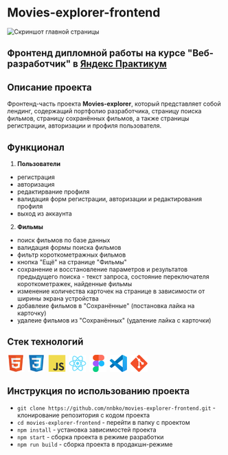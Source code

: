 # Movies-explorer-frontend

![Скриншот главной страницы](/src/images/photo_2024-05-15_16-26-52.jpg)

## Фронтенд дипломной работы на курсе "Веб-разработчик" в [Яндекс Практикум](https://practicum.yandex.ru/)

## Описание проекта

Фронтенд-часть проекта **Movies-explorer**, который представляет собой лендинг, содержащий портфолио разработчика, страницу поиска фильмов, страницу сохранённых фильмов, а также страницы регистрации, авторизации и профиля пользователя.

## Функционал

1. **Пользователи**

- регистрация
- авторизация
- редактирвание профиля
- валидация форм регистрации, авторизации и редактирования профиля
- выход из аккаунта

2. **Фильмы**

- поиск фильмов по базе данных
- валидация формы поиска фильмов
- фильтр короткометражных фильмов
- кнопка "Ещё" на странице "Фильмы"
- сохранение и восстановление параметров и результатов предыдущего поиска - текст запроса, состояние переключателя короткометражек, найденные фильмы
- изменение количества карточек на странице в зависимости от ширины экрана устройства
- добавлеие фильмов в "Сохранённые" (постановка лайка на карточку)
- удалеие фильмов из "Сохранённых" (удаление лайка с карточки)

## Стек технологий

<div>
  <img src="https://github.com/devicons/devicon/blob/master/icons/html5/html5-original.svg" title="html5" alt="html5" width="40" height="40"/>&nbsp
  <img src="https://github.com/devicons/devicon/blob/master/icons/css3/css3-original.svg" title="css" alt="css" width="40" height="40"/>&nbsp
  <img src="https://github.com/devicons/devicon/blob/master/icons/javascript/javascript-original.svg" title="javascript" alt="javascript" width="40" height="40"/>&nbsp
  <img src="https://github.com/devicons/devicon/blob/master/icons/react/react-original.svg" title="reactjs" alt="reactjs" width="40" height="40"/>&nbsp
  <img src="https://github.com/devicons/devicon/blob/master/icons/figma/figma-original.svg" title="figma" alt="figma" width="40" height="40"/>&nbsp
  <img src="https://github.com/devicons/devicon/blob/master/icons/vscode/vscode-original.svg" title="vs-code" alt="vs-code" width="40" height="40"/>&nbsp
  <img src="https://github.com/devicons/devicon/blob/master/icons/git/git-original.svg" title="git" alt="git" width="40" height="40"/>&nbsp

</div>

## Инструкция по использованию проекта

- `git clone https://github.com/nnbko/movies-explorer-frontend.git` - клонирование репозитория с кодом проекта
- `cd movies-explorer-frontend` - перейти в папку с проектом
- `npm install` - установка зависимостей проекта
- `npm start` - сборка проекта в режиме разработки
- `npm run build` - сборка проекта в продакшн-режиме
